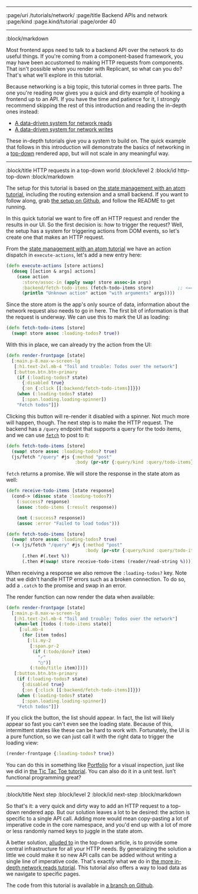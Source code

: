 --------------------------------------------------------------------------------
:page/uri /tutorials/network/
:page/title Backend APIs and network
:page/kind :page.kind/tutorial
:page/order 40

--------------------------------------------------------------------------------
:block/markdown

Most frontend apps need to talk to a backend API over the network to do useful
things. If you're coming from a component-based framework, you may have been
accustomed to making HTTP requests from components. That isn't possible when you
render with Replicant, so what can you do? That's what we'll explore in this
tutorial.

Because networking is a big topic, this tutorial comes in three parts. The one
you're reading now gives you a quick and dirty example of hooking a frontend up
to an API. If you have the time and patience for it, I strongly recommend
skipping the rest of this introduction and reading the in-depth ones instead:

- [A data-driven system for network reads](/tutorials/network-reads/)
- [A data-driven system for network writes](/tutorial/network-write/)

These in-depth tutorials give you a system to build on. The quick example
that follows in this introduction will demonstrate the basics of networking in a
[top-down](/top-down/) rendered app, but will not scale in any meaningful way.

--------------------------------------------------------------------------------
:block/title HTTP requests in a top-down world
:block/level 2
:block/id http-top-down
:block/markdown

The setup for this tutorial is based on [the state management with an atom
tutorial](/tutorials/state-atom/), including the routing extension and a small
backend. If you want to follow along, grab [the setup on
Github](https://github.com/cjohansen/replicant-networking/tree/setup), and
follow the README to get running.

In this quick tutorial we want to fire off an HTTP request and render the
results in our UI. So the first decision is: how to trigger the request? Well,
the setup has a system for triggering actions from DOM events, so let's create
one that makes an HTTP request.

From the [state management with an atom tutorial](/tutorials/state-atom/) we
have an action dispatch in `execute-actions`, let's add a new entry here:

```clj
(defn execute-actions [store actions]
  (doseq [[action & args] actions]
    (case action
      :store/assoc-in (apply swap! store assoc-in args)
      :backend/fetch-todo-items (fetch-todo-items store)         ;; <==
      (println "Unknown action" action "with arguments" args))))
```

Since the store atom is the app's only source of data, information about the
network request also needs to go in here. The first bit of information is that
the request is underway. We can use this to mark the UI as loading:

```clj
(defn fetch-todo-items [store]
  (swap! store assoc :loading-todos? true))
```

With this in place, we can already try the action from the UI:

```clj
(defn render-frontpage [state]
  [:main.p-8.max-w-screen-lg
   [:h1.text-2xl.mb-4 "Toil and trouble: Todos over the network"]
   [:button.btn.btn-primary
    (if (:loading-todos? state)
      {:disabled true}
      {:on {:click [[:backend/fetch-todo-items]]}})
    (when (:loading-todos? state)
      [:span.loading.loading-spinner])
    "Fetch todos"]])
```

Clicking this button will re-render it disabled with a spinner. Not much more
will happen, though. The next step is to make the HTTP request. The backend has
a `/query` endpoint that supports a query for the todo items, and we can use
[`fetch`](https://developer.mozilla.org/en-US/docs/Web/API/Fetch_API/Using_Fetch)
to post to it:

```clj
(defn fetch-todo-items [store]
  (swap! store assoc :loading-todos? true)
  (js/fetch "/query" #js {:method "post"
                          :body (pr-str {:query/kind :query/todo-items})}))
```

`fetch` returns a promise. We will store the response in the state atom as well:

```clj
(defn receive-todo-items [state response]
  (cond-> (dissoc state :loading-todos?)
    (:success? response)
    (assoc :todo-items (:result response))

    (not (:success? response))
    (assoc :error "Failed to load todos")))

(defn fetch-todo-items [store]
  (swap! store assoc :loading-todos? true)
  (-> (js/fetch "/query" #js {:method "post"
                              :body (pr-str {:query/kind :query/todo-items})})
      (.then #(.text %))
      (.then #(swap! store receive-todo-items (reader/read-string %)))))
```

When receiving a response we also remove the `:loading-todos?` key. Note that we
didn't handle HTTP errors such as a broken connection. To do so, add a `.catch`
to the promise and swap in an error.

The render function can now render the data when available:

```clj
(defn render-frontpage [state]
  [:main.p-8.max-w-screen-lg
   [:h1.text-2xl.mb-4 "Toil and trouble: Todos over the network"]
   (when-let [todos (:todo-items state)]
     [:ul.mb-4
      (for [item todos]
        [:li.my-2
         [:span.pr-2
          (if (:todo/done? item)
            "✓"
            "▢")]
         (:todo/title item)])])
   [:button.btn.btn-primary
    (if (:loading-todos? state)
      {:disabled true}
      {:on {:click [[:backend/fetch-todo-items]]}})
    (when (:loading-todos? state)
      [:span.loading.loading-spinner])
    "Fetch todos"]])
```

If you click the button, the list should appear. In fact, the list will likely
appear so fast you can't even see the loading state. Because of this,
intermittent states like these can be hard to work with. Fortunately, the UI is
a pure function, so we can just call it with the right data to trigger the
loading view:

```clj
(render-frontpage {:loading-todos? true})
```

You can do this in something like
[Portfolio](https://github.com/cjohansen/portfolio) for a visual inspection,
just like we did in [the Tic Tac Toe tutorial](/tutorials/tic-tac-toe/). You can
also do it in a unit test. Isn't functional programming great?

--------------------------------------------------------------------------------
:block/title Next step
:block/level 2
:block/id next-step
:block/markdown

So that's it: a very quick and dirty way to add an HTTP request to a top-down
rendered app. But our solution leaves a lot to be desired: the action is
specific to a single API call. Adding more would mean copy-pasting a lot of
imperative code in the core namespace, and you'd end up with a lot of more or
less randomly named keys to juggle in the state atom.

A better solution, [alluded to](/top-down/#system-design) in the top-down
article, is to provide some central infrastructure for all your HTTP needs. By
generalizing the solution a little we could make it so new API calls can be
added without writing a single line of imperative code. That's exactly what we
do in [the more in-depth network reads tutorial](/tutorials/network-reads/).
This tutorial also offers a way to load data as we navigate to specific pages.

The code from this tutorial is available in [a branch on
Github](https://github.com/cjohansen/replicant-networking/tree/quick-and-dirty).
